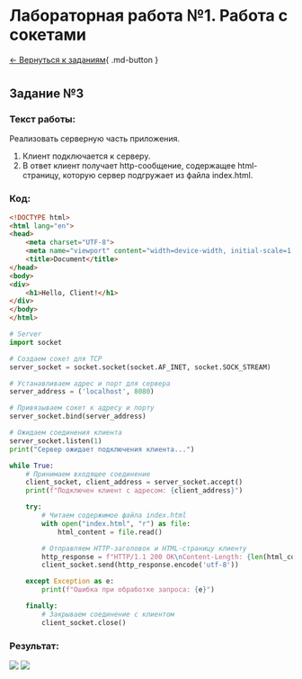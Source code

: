 # Лабораторная работа №1. Работа с сокетами
[ ← Вернуться к заданиям](lab_1.md){ .md-button }  
#


## Задание №3
### Текст работы:
Реализовать серверную часть приложения.    
1. Клиент подключается к серверу.  
2. В ответ клиент получает http-сообщение, содержащее html-страницу, которую сервер подгружает из файла index.html.  


### Код:

```html title="index.html"
<!DOCTYPE html>
<html lang="en">
<head>
    <meta charset="UTF-8">
    <meta name="viewport" content="width=device-width, initial-scale=1.0">
    <title>Document</title>
</head>
<body>
<div>
    <h1>Hello, Client!</h1>
</div>
</body>
</html>
```


```py title="server.py"
# Server
import socket

# Создаем сокет для TCP
server_socket = socket.socket(socket.AF_INET, socket.SOCK_STREAM)

# Устанавливаем адрес и порт для сервера
server_address = ('localhost', 8080)

# Привязываем сокет к адресу и порту
server_socket.bind(server_address)

# Ожидаем соединения клиента
server_socket.listen(1)
print("Сервер ожидает подключения клиента...")

while True:
    # Принимаем входящее соединение
    client_socket, client_address = server_socket.accept()
    print(f"Подключен клиент с адресом: {client_address}")

    try:
        # Читаем содержимое файла index.html
        with open("index.html", "r") as file:
            html_content = file.read()

        # Отправляем HTTP-заголовок и HTML-страницу клиенту
        http_response = f"HTTP/1.1 200 OK\nContent-Length: {len(html_content)}\n\n{html_content}"
        client_socket.send(http_response.encode('utf-8'))

    except Exception as e:
        print(f"Ошибка при обработке запроса: {e}")

    finally:
        # Закрываем соединение с клиентом
        client_socket.close()
```


### Результат:
<image src="../imgs/task3_1.png">
<image src="../imgs/task3_2.png">